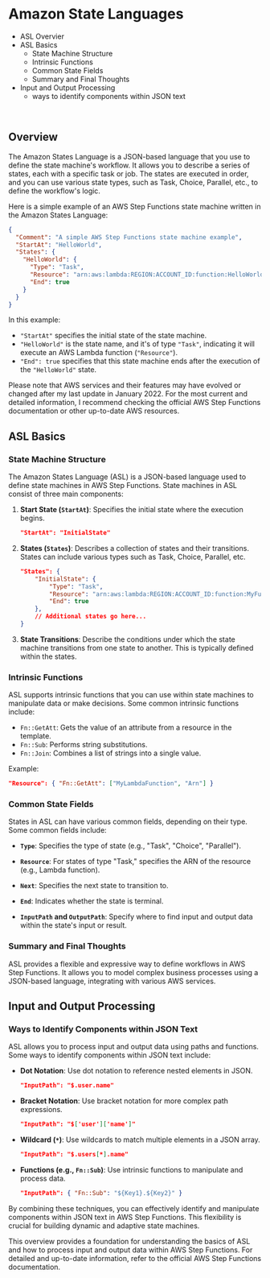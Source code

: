 # Amazon State Languages

- ASL Overvier
- ASL Basics
    - State Machine Structure
    - Intrinsic Functions
    - Common State Fields
    - Summary and Final Thoughts
- Input and Output Processing
    - ways to identify components within JSON text

<br>

 ## Overview
 The Amazon States Language is a JSON-based language that you use to define the state machine's workflow. It allows you to describe a series of states, each with a specific task or job. The states are executed in order, and you can use various state types, such as Task, Choice, Parallel, etc., to define the workflow's logic.

Here is a simple example of an AWS Step Functions state machine written in the Amazon States Language:

```json
{
  "Comment": "A simple AWS Step Functions state machine example",
  "StartAt": "HelloWorld",
  "States": {
    "HelloWorld": {
      "Type": "Task",
      "Resource": "arn:aws:lambda:REGION:ACCOUNT_ID:function:HelloWorldFunction",
      "End": true
    }
  }
}
```

In this example:

- `"StartAt"` specifies the initial state of the state machine.
- `"HelloWorld"` is the state name, and it's of type `"Task"`, indicating it will execute an AWS Lambda function (`"Resource"`).
- `"End": true` specifies that this state machine ends after the execution of the `"HelloWorld"` state.

Please note that AWS services and their features may have evolved or changed after my last update in January 2022. For the most current and detailed information, I recommend checking the official AWS Step Functions documentation or other up-to-date AWS resources.



## ASL Basics

### State Machine Structure
The Amazon States Language (ASL) is a JSON-based language used to define state machines in AWS Step Functions. State machines in ASL consist of three main components:

1. **Start State (`StartAt`)**: Specifies the initial state where the execution begins.

    ```json
    "StartAt": "InitialState"
    ```

2. **States (`States`)**: Describes a collection of states and their transitions. States can include various types such as Task, Choice, Parallel, etc.

    ```json
    "States": {
        "InitialState": {
            "Type": "Task",
            "Resource": "arn:aws:lambda:REGION:ACCOUNT_ID:function:MyFunction",
            "End": true
        },
        // Additional states go here...
    }
    ```

3. **State Transitions**: Describe the conditions under which the state machine transitions from one state to another. This is typically defined within the states.

### Intrinsic Functions
ASL supports intrinsic functions that you can use within state machines to manipulate data or make decisions. Some common intrinsic functions include:

- `Fn::GetAtt`: Gets the value of an attribute from a resource in the template.
- `Fn::Sub`: Performs string substitutions.
- `Fn::Join`: Combines a list of strings into a single value.

Example:

```json
"Resource": { "Fn::GetAtt": ["MyLambdaFunction", "Arn"] }
```

### Common State Fields
States in ASL can have various common fields, depending on their type. Some common fields include:

- **`Type`**: Specifies the type of state (e.g., "Task", "Choice", "Parallel").
  
- **`Resource`**: For states of type "Task," specifies the ARN of the resource (e.g., Lambda function).

- **`Next`**: Specifies the next state to transition to.

- **`End`**: Indicates whether the state is terminal.

- **`InputPath` and `OutputPath`**: Specify where to find input and output data within the state's input or result.

### Summary and Final Thoughts
ASL provides a flexible and expressive way to define workflows in AWS Step Functions. It allows you to model complex business processes using a JSON-based language, integrating with various AWS services.

## Input and Output Processing

### Ways to Identify Components within JSON Text
ASL allows you to process input and output data using paths and functions. Some ways to identify components within JSON text include:

- **Dot Notation**: Use dot notation to reference nested elements in JSON.

    ```json
    "InputPath": "$.user.name"
    ```

- **Bracket Notation**: Use bracket notation for more complex path expressions.

    ```json
    "InputPath": "$['user']['name']"
    ```

- **Wildcard (`*`)**: Use wildcards to match multiple elements in a JSON array.

    ```json
    "InputPath": "$.users[*].name"
    ```

- **Functions (e.g., `Fn::Sub`)**: Use intrinsic functions to manipulate and process data.

    ```json
    "InputPath": { "Fn::Sub": "${Key1}.${Key2}" }
    ```

By combining these techniques, you can effectively identify and manipulate components within JSON text in AWS Step Functions. This flexibility is crucial for building dynamic and adaptive state machines.

This overview provides a foundation for understanding the basics of ASL and how to process input and output data within AWS Step Functions. For detailed and up-to-date information, refer to the official AWS Step Functions documentation.